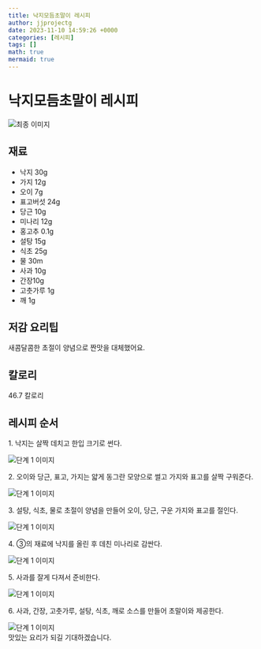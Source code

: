 ```yaml
---
title: 낙지모듬초말이 레시피
author: jjprojectg
date: 2023-11-10 14:59:26 +0000
categories: [레시피]
tags: []
math: true
mermaid: true
---
```

<meta name="og:type" content="website"/>
<meta charset="UTF-8"/>
<div class="header">
  <h1>낙지모듬초말이 레시피</h1>
</div>

<div class="container my-4">
  <div class="row">
    <div class="col-12 col-md-6">
      <div class="recipe-image">
        <img src="http://www.foodsafetykorea.go.kr/uploadimg/20200317/20200317112606_1584411966414.JPG" class="step-image" alt="최종 이미지"/>
      </div>
    </div>
    <div class="col-12 col-md-6">
      <div class="ingredients">
        <h2>재료</h2>
        <ul class="card">
          <li> 낙지 30g </li>
          <li>  가지 12g </li>
          <li>  오이 7g </li>
          <li>  표고버섯 24g </li>
          <li>  당근 10g </li>
          <li>  미나리 12g </li>
          <li>  홍고추 0.1g </li>
          <li>  설탕 15g </li>
          <li>  식초 25g </li>
          <li>  물 30m  </li>
          <li>  사과 10g </li>
          <li>  간장10g </li>
          <li>  고춧가루 1g </li>
          <li>  깨 1g </li>
</ul>
      </div>
    </div>
    <div class="col-12 col-md-6">
      <div class="ingredients">
        <h2>저감 요리팁</h2>
        <div class="card"> 
          <p>
            새콤달콤한 초절이 양념으로 짠맛을 대체했어요.
          </p>
        </div>
      </div>
      <div class="ingredients">
        <h2>칼로리</h2>
        <div class="card"> 
          <p>
            46.7 칼로리
          </p>
        </div>
      </div>
    </div>
  </div>

  <h2 class="my-4">레시피 순서</h2>
  <div class="card recipe-card">
    <div class="card-body recipe-step">
      <p class="card-text step-description">1. 낙지는 살짝 데치고 한입 크기로 썬다.</p>
      <img src="http://www.foodsafetykorea.go.kr/uploadimg/20200317/20200317112625_1584411985737.JPG" alt="단계 1 이미지" class="step-image"/>
    </div>
  </div>
  <div class="card recipe-card">
    <div class="card-body recipe-step">
      <p class="card-text step-description">2. 오이와 당근, 표고, 가지는 얇게 동그란 모양으로 썰고 가지와 표고를 살짝 구워준다.</p>
      <img src="http://www.foodsafetykorea.go.kr/uploadimg/20200317/20200317112701_1584412021851.JPG" alt="단계 1 이미지" class="step-image"/>
    </div>
  </div>
  <div class="card recipe-card">
    <div class="card-body recipe-step">
      <p class="card-text step-description">3. 설탕, 식초, 물로 초절이 양념을 만들어 오이, 당근, 구운 가지와 표고를 절인다.</p>
      <img src="http://www.foodsafetykorea.go.kr/uploadimg/20200317/20200317112715_1584412035350.JPG" alt="단계 1 이미지" class="step-image"/>
    </div>
  </div>
  <div class="card recipe-card">
    <div class="card-body recipe-step">
      <p class="card-text step-description">4. ③의 재료에 낙지를 올린 후 데친 미나리로 감싼다.</p>
      <img src="http://www.foodsafetykorea.go.kr/uploadimg/20200317/20200317112726_1584412046615.JPG" alt="단계 1 이미지" class="step-image"/>
    </div>
  </div>
  <div class="card recipe-card">
    <div class="card-body recipe-step">
      <p class="card-text step-description">5. 사과를 잘게 다져서 준비한다.</p>
      <img src="http://www.foodsafetykorea.go.kr/uploadimg/20200317/20200317112749_1584412069535.JPG" alt="단계 1 이미지" class="step-image"/>
    </div>
  </div>
  <div class="card recipe-card">
    <div class="card-body recipe-step">
      <p class="card-text step-description">6. 사과, 간장, 고춧가루, 설탕, 식초, 깨로 소스를 만들어 초말이와 제공한다.</p>
      <img src="http://www.foodsafetykorea.go.kr/uploadimg/20200317/20200317112808_1584412088717.JPG" alt="단계 1 이미지" class="step-image"/>
    </div>
  </div>

</div>
맛있는 요리가 되길 기대하겠습니다.
